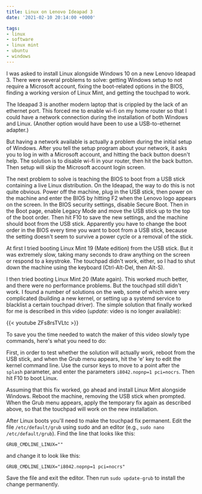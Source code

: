 ```yaml
---
title: Linux on Lenovo Ideapad 3
date: '2021-02-10 20:14:00 +0000'

tags:
- linux
- software
- linux mint
- ubuntu
- windows
---
```


I was asked to install Linux alongside Windows 10 on a new Lenovo Ideapad 3.
There were several problems to solve: getting Windows setup to not require a Microsoft
account, fixing the boot-related options in the BIOS,
finding a working version of Linux Mint, and getting the touchpad to work.

<!--more-->

The Ideapad 3 is another modern laptop that is crippled by the lack of
an ethernet port.  This forced me to enable wi-fi on my home router so
that I could have a network connection during the installation of both
Windows and Linux.  (Another option would have been to use a USB-to-ethernet
adapter.)

But having a network available is actually a problem during the initial
setup of Windows.  After you tell the setup program about your network,
it asks you to log in with a Microsoft
account, and hitting the back button doesn't help.  The solution is
to disable wi-fi in your router, then hit the back button.  Then
setup will skip the Microsoft account login screen.

The next problem to solve is teaching the BIOS to boot from a USB
stick containing a live Linux distribution.  On the Ideapad, the
way to do this is not quite obvious.  Power off the machine,
plug in the USB stick, then power on the machine and enter the BIOS
by hitting F2 when the Lenovo logo appears on the screen.
In the BIOS security settings, disable Secure Boot.  Then in the
Boot page, enable Legacy Mode and move the USB stick up to the
top of the boot order.  Then hit F10 to save the new settings, and
the machine should boot from the USB stick.  Apparently you have
to change the boot order in the BIOS every time you want to boot from a USB stick,
because the setting doesn't seem to survive a power cycle or
a removal of the stick.

At first I tried booting Linux Mint 19 (Mate edition) from the USB stick.  But it
was extremely slow, taking many seconds to draw anything
on the screen or respond to a keystroke.  The touchpad didn't work, either,
so I had to shut down the machine using the keyboard (Ctrl-Alt-Del, then Alt-S).

I then tried booting Linux Mint 20 (Mate again).  This worked much better, and
there were no performance problems.  But the touchpad still didn't
work.  I found a number of solutions on the web, some of which
were very complicated (building a new kernel, or setting up a systemd service
to blacklist a certain touchpad driver).  The simple solution that finally worked
for me is described in this video (*update*: video is no longer available):

{{< youtube ZFs8rsTVLtc >}}

To save you the time needed to watch the maker of this video slowly type
commands, here's what you need to do:

First, in order to test whether the solution will actually work,
reboot from the USB stick, and when the Grub menu appears, hit the 'e'
key to edit the kernel command line.  Use the cursor keys to move
to a point after the `splash` parameter, and enter the parameters
`i8042.nopnp=1 pci=nocrs`.  Then hit F10 to boot Linux.

Assuming that this fix worked, go ahead and install Linux Mint
alongside Windows.  Reboot the machine, removing the USB stick when prompted.  When the
Grub menu appears, apply the temporary fix again as described above,
so that the touchpad will work on the new installation.

After Linux boots you'll
need to make the touchpad fix permanent.  Edit the file `/etc/default/grub` using
sudo and an editor (e.g., `sudo nano /etc/default/grub`).  Find the
line that looks like this:

    GRUB_CMDLINE_LINUX=""

and change it to look like this:

    GRUB_CMDLINE_LINUX="i8042.nopnp=1 pci=nocrs"

Save the file and exit the editor.  Then run `sudo update-grub` to install the
change permanently.
